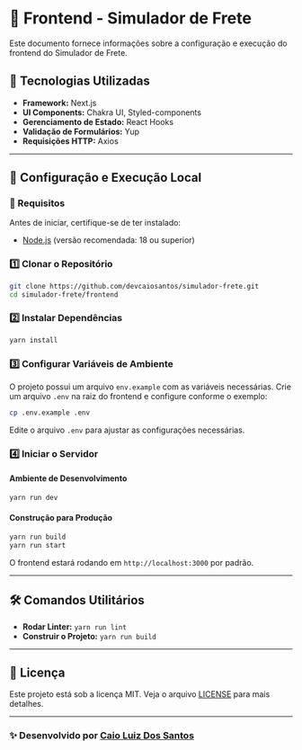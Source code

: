 # 🎨 Frontend - Simulador de Frete

Este documento fornece informações sobre a configuração e execução do frontend do Simulador de Frete.

## 🚀 Tecnologias Utilizadas

- **Framework:** Next.js
- **UI Components:** Chakra UI, Styled-components
- **Gerenciamento de Estado:** React Hooks
- **Validação de Formulários:** Yup
- **Requisições HTTP:** Axios

---

## 📜 Configuração e Execução Local

### 📌 Requisitos

Antes de iniciar, certifique-se de ter instalado:
- [Node.js](https://nodejs.org/) (versão recomendada: 18 ou superior)

### 1️⃣ Clonar o Repositório

```sh
git clone https://github.com/devcaiosantos/simulador-frete.git
cd simulador-frete/frontend
```

### 2️⃣ Instalar Dependências

```sh
yarn install
```

### 3️⃣ Configurar Variáveis de Ambiente

O projeto possui um arquivo `env.example` com as variáveis necessárias. Crie um arquivo `.env` na raiz do frontend e configure conforme o exemplo:

```sh
cp .env.example .env
```

Edite o arquivo `.env` para ajustar as configurações necessárias.

### 4️⃣ Iniciar o Servidor

#### Ambiente de Desenvolvimento
```sh
yarn run dev
```

#### Construção para Produção
```sh
yarn run build
yarn run start
```

O frontend estará rodando em `http://localhost:3000` por padrão.

---

## 🛠 Comandos Utilitários

- **Rodar Linter:** `yarn run lint`
- **Construir o Projeto:** `yarn run build`

---

## 📜 Licença
Este projeto está sob a licença MIT. Veja o arquivo [LICENSE](../LICENSE) para mais detalhes.

---

### ✨ Desenvolvido por [Caio Luiz Dos Santos](https://github.com/devcaiosantos)

